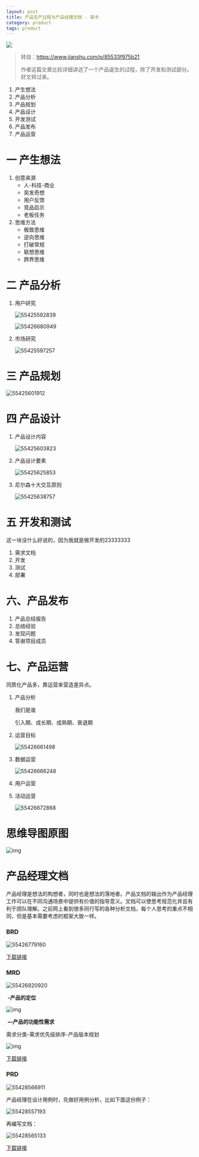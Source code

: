 ```yaml
---
layout: post
title: 产品生产过程与产品经理文档 - 简书
category: product
tags: product
---
```

![](https://cdn.kelu.org/blog/tags/product-market-fit.jpg)

> 转自：<https://www.jianshu.com/p/85533f975b21>
>
> 作者这篇文章比较详细讲述了一个产品诞生的过程，除了开发和测试部分。好文转过来。

1. 产生想法
2. 产品分析
3. 产品规划
4. 产品设计
5. 开发测试
6. 产品发布
7. 产品运营

# 一 产生想法

1. 创意来源
   * 人-科技-商业
   * 突发奇想
   * 用户反馈
   * 竞品启示
   * 老板任务
2. 思维方法
   * 极致思维
   * 逆向思维
   * 打破常规
   * 联想思维
   * 跨界思维

# 二 产品分析

1. 用户研究

   ![55425592839](https://cdn.kelu.org/blog/2019/04/1554255928390.jpg)

   ![55426680949](https://cdn.kelu.org/blog/2019/04/1554266809498.jpg)

2. 市场研究

   ![55425597257](https://cdn.kelu.org/blog/2019/04/1554255972571.jpg)

# 三 产品规划

![55425601912](https://cdn.kelu.org/blog/2019/04/1554256019126.jpg)

# 四 产品设计

1. 产品设计内容

   ![55425603823](https://cdn.kelu.org/blog/2019/04/1554256038236.jpg)

2. 产品设计要素

   ![55425625853](https://cdn.kelu.org/blog/2019/04/1554256258534.jpg)

3. 尼尔森十大交互原则

   ![55425638757](https://cdn.kelu.org/blog/2019/04/1554256387570.jpg)

# 五 开发和测试

这一块没什么好说的，因为我就是做开发的23333333

1. 需求文档
2. 开发
3. 测试
4. 部署

# 六、产品发布

1. 产品总结报告
2. 总结经验
3. 发现问题
4. 答谢项目成员

# 七、产品运营

同质化产品多，靠运营来营造差异点。

1. 产品分析

   我们是谁

   引入期、成长期、成熟期、衰退期

2. 运营目标

   ![55426661498](https://cdn.kelu.org/blog/2019/04/1554266614987.jpg)

3. 数据运营

   ![55426666248](https://cdn.kelu.org/blog/2019/04/1554266662483.jpg)

4. 用户运营

5. 活动运营

   ![55426672868](https://cdn.kelu.org/blog/2019/04/1554266728685.jpg)



# 思维导图原图

![img](https://cdn.kelu.org/blog/2019/04/1806515-a07efb87a879d244.jpg)

# 产品经理文档

产品经理是想法的构想者，同时也是想法的落地者。产品文档的输出作为产品经理工作可以在不同沟通场景中提供有价值的指导意义。文档可以使思考规范化并且有利于团队理解。之前网上看到很多同行写的各种分析文档，每个人思考的重点不相同，但是基本需要考虑的框架大致一样。

### BRD

![55426779160](https://cdn.kelu.org/blog/2019/04/1554267791602.jpg)

[下载链接](https://cdn.kelu.org/blog/2019/04/产品商业需求文档BRD.docx)

### MRD

![55426820920](https://cdn.kelu.org/blog/2019/04/1554268209201.jpg)

​      **-产品的定位**

![img](https://cdn.kelu.org/blog/2019/04/1806515-d111afcbefee3b3d.jpg)

​       **—产品的功能性需求**

需求分类-需求优先级排序-产品版本规划

![img](https://cdn.kelu.org/blog/2019/04/1806515-0ec3ab61464f6c61.jpg)

[下载链接](https://cdn.kelu.org/blog/2019/04/产品市场需求文档MRD.docx)

### PRD

![55428566911](https://cdn.kelu.org/blog/2019/04/1554285669110.jpg)

产品经理在设计用例时，先做好用例分析，比如下面这份例子：

![55428557193](https://cdn.kelu.org/blog/2019/04/1554285571937.jpg)

再编写文档：

![55428565133](https://cdn.kelu.org/blog/2019/04/1554285651338.jpg)

[下载链接](https://cdn.kelu.org/blog/2019/04/产品需求文档PRD.docx)